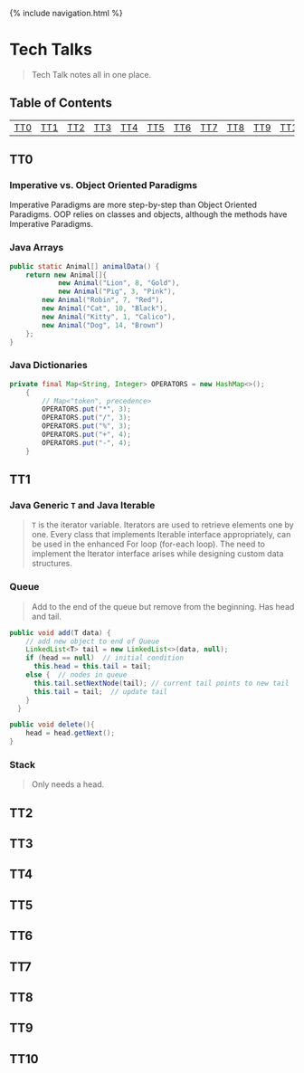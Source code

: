 {% include navigation.html %}

# Tech Talks
> Tech Talk notes all in one place.

## Table of Contents
<table>
    <tr>
        <td><a href="#tt0">TT0</a></td>
        <td><a href="#tt1">TT1</a></td>
        <td><a href="#tt2">TT2</a></td>
        <td><a href="#tt3">TT3</a></td>
        <td><a href="#tt4">TT4</a></td>
        <td><a href="#tt5">TT5</a></td>
        <td><a href="#tt6">TT6</a></td>
        <td><a href="#tt7">TT7</a></td>
        <td><a href="#tt8">TT8</a></td>
        <td><a href="#tt9">TT9</a></td>
        <td><a href="#tt10">TT10</a></td>
    </tr>
</table>

## TT0

### Imperative vs. Object Oriented Paradigms
Imperative Paradigms are more step-by-step than Object Oriented Paradigms. OOP relies on classes and objects, although the methods have Imperative Paradigms.


### Java Arrays
```java
public static Animal[] animalData() {
	return new Animal[]{
	        new Animal("Lion", 8, "Gold"),
	        new Animal("Pig", 3, "Pink"),
		new Animal("Robin", 7, "Red"),
		new Animal("Cat", 10, "Black"),
		new Animal("Kitty", 1, "Calico"),
		new Animal("Dog", 14, "Brown")
	};
}
```

### Java Dictionaries
```java
private final Map<String, Integer> OPERATORS = new HashMap<>();
    {
        // Map<"token", precedence>
        OPERATORS.put("*", 3);
        OPERATORS.put("/", 3);
        OPERATORS.put("%", 3);
        OPERATORS.put("+", 4);
        OPERATORS.put("-", 4);
    }
```

## TT1

### Java Generic `T` and Java Iterable
> `T` is the iterator variable. Iterators are used to retrieve elements one by one. Every class that implements Iterable interface appropriately, can be used in the enhanced For loop (for-each loop). The need to implement the Iterator interface arises while designing custom data structures.

### Queue
> Add to the end of the queue but remove from the beginning. Has head and tail.

```java
public void add(T data) {
    // add new object to end of Queue
    LinkedList<T> tail = new LinkedList<>(data, null);
    if (head == null)  // initial condition
      this.head = this.tail = tail;
    else {  // nodes in queue
      this.tail.setNextNode(tail); // current tail points to new tail
      this.tail = tail;  // update tail
    }
  }

public void delete(){
    head = head.getNext();
}
```

### Stack
> Only needs a head.



## TT2

## TT3

## TT4

## TT5

## TT6

## TT7

## TT8

## TT9

## TT10